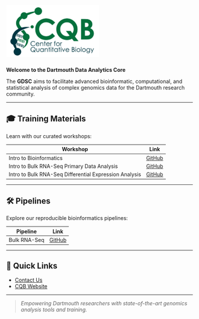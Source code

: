 # <img src="img/cqb_logo.jpg" width="250" height="140" alt="CQB Logo"> 


**Welcome to the Dartmouth Data Analytics Core**

The **GDSC** aims to facilitate advanced bioinformatic, computational, and statistical analysis of complex genomics data for the Dartmouth research community.  



---

## 🎓 Training Materials

Learn with our curated workshops:

| Workshop | Link |
|----------|------|
| Intro to Bioinformatics | [GitHub](https://github.com/Dartmouth-Data-Analytics-Core/Bioinformatics_workshop-2024) |
| Intro to Bulk RNA-Seq Primary Data Analysis | [GitHub](https://github.com/Dartmouth-Data-Analytics-Core/RNA-seq-Primary-Data-Analysis-workshop-June-2022) |
| Intro to Bulk RNA-Seq Differential Expression Analysis | [GitHub](https://github.com/Dartmouth-Data-Analytics-Core/RNA-seq-Differential-Expression-workshop-June-2022) |

---

## 🛠 Pipelines

Explore our reproducible bioinformatics pipelines:

| Pipeline | Link |
|----------|------|
| Bulk RNA-Seq | [GitHub](https://github.com/Dartmouth-Data-Analytics-Core/DAC-RNAseq-pipeline) |

---

## 🌟 Quick Links

- [Contact Us](mailto:GDSC@groups.dartmouth.edu)
- [CQB Website](https://sites.dartmouth.edu/cqb/)

---

> *Empowering Dartmouth researchers with state-of-the-art genomics analysis tools and training.*
